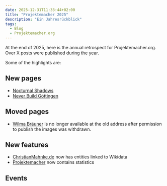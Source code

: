```yaml
---
date: 2025-12-31T11:33:44+02:00
title: "Projektemacher 2025"
description: "Ein Jahresrückblick"
tags:
  - Blog
  - Projektemacher.org
---
```


At the end of 2025, here is the annual retrospect for Projektemacher.org. Over X posts were published during the year.
<!--more-->
Some of the highlights are:

## New pages
* [Nocturnal Shadows](https://schatten.yaapb.projektemacher.org/#1/1)
* [Never Build Göttingen](https://never-build.goettingen.xyz/)

## Moved pages
* [Wilma Bräuner](https://wilmabräuner.projektemacher.org/) is no longer available at the old address after permission to publish the images was withdrawn.

## New features
* [ChristianMahnke.de](https://christianmahnke.de/) now has entities linked to Wikidata
* [Projektemacher](https://projektemacher.org/archive/) now contains statistics

## Events
